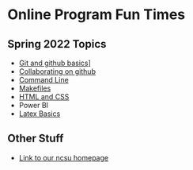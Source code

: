 # Online Program Fun Times

## Spring 2022 Topics
- <a href ="1_git_github/Git_Github.html" target = "_blank">Git and github basics]</a>
- <a href ="2_git_collaborate/Collaborating_with_Git.html" target = "_blank">Collaborating on github</a>
- <a href ="3_cli/CLI.html" target = "_blank">Command Line</a>
- <a href ="https://github.com/jonathanmcmahon/make-for-statistics" target = "_blank">Makefiles</a>
- <a href ="5_html_css/HTML_CSS_Basics.html" target = "_blank">HTML and CSS</a>
- Power BI
- <a href ="8_latex/Latex_Basics.html" target = "_blank">Latex Basics</a>

## Other Stuff

- <a target = "_blank" href = "https://statistics.sciences.ncsu.edu/graduate/online-programs/">Link to our ncsu homepage</a>
